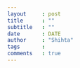 ```yaml
---
layout     : post
title      : ""
subtitle   : ""
date       : DATE
author     : "Shihta"
tags       : 
comments   : true
---
```


